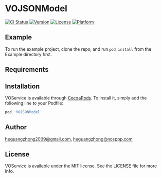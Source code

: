 # VOJSONModel

[![CI Status](https://img.shields.io/travis/heguangzhong2009@gmail.com/VOService.svg?style=flat)](https://travis-ci.org/heguangzhong2009@gmail.com/VOJSONModel)
[![Version](https://img.shields.io/cocoapods/v/VOJSONModel.svg?style=flat)](https://cocoapods.org/pods/VOJSONModel)
[![License](https://img.shields.io/cocoapods/l/VOJSONModel.svg?style=flat)](https://cocoapods.org/pods/VOJSONModel)
[![Platform](https://img.shields.io/cocoapods/p/VOJSONModel.svg?style=flat)](https://cocoapods.org/pods/VOJSONModel)

## Example

To run the example project, clone the repo, and run `pod install` from the Example directory first.

## Requirements

## Installation

VOService is available through [CocoaPods](https://cocoapods.org). To install
it, simply add the following line to your Podfile:

```ruby
pod 'VOJSONModel'
```

## Author

heguangzhong2009@gmail.com, heguangzhong@nosppp.com

## License

VOService is available under the MIT license. See the LICENSE file for more info.
